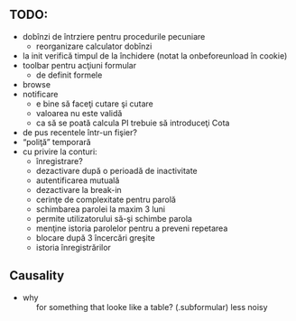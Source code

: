 TODO:
-----

* dobînzi de întrziere pentru procedurile pecuniare
  * reorganizare calculator dobînzi
* la init verifică timpul de la închidere (notat la onbeforeunload în cookie)
* toolbar pentru acţiuni formular
  * de definit formele
* browse
* notificare
  * e bine să faceţi cutare şi cutare
  * valoarea nu este validă
  * ca să se poată calcula PI trebuie să introduceţi Cota
* de pus recentele într-un fişier?
* “poliţă” temporară
* cu privire la conturi:
  * înregistrare?
  * dezactivare după o perioadă de inactivitate
  * autentificarea mutuală
  * dezactivare la break-in
  * cerinţe de complexitate pentru parolă
  * schimbarea parolei la maxim 3 luni
  * permite utilizatorului să-şi schimbe parola
  * menţine istoria parolelor pentru a preveni repetarea
  * blocare după 3 încercări greşite
  * istoria înregistrărilor

Causality
---------

* why <ol> for something that looke like a table? (.subformular)
  less noisy
